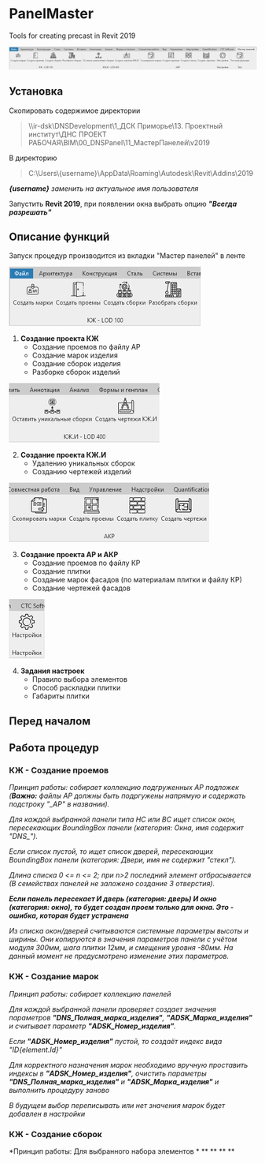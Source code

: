 # PanelMaster
Tools for creating precast in Revit 2019

![Интерфейс](/img/overview.png)

## Установка

Скопировать содержимое директории
> \\\ir-dsk\DNSDevelopment\1_ДСК Приморье\13. Проектный институт\ДНС ПРОЕКТ РАБОЧАЯ\BIM\00_DNSPanel\11_МастерПанелей\v2019

В директорию

> C:\Users\\{username}\AppData\Roaming\Autodesk\Revit\Addins\2019

***{username}** заменить на актуальное имя пользователя*

Запустить **Revit 2019**, при появлении окна выбрать опцию ***"Всегда разрешать"***

## Описание функций
Запуск процедур производится из вкладки "Мастер панелей" в ленте

![КЖ - LOD 100](/img/lod_100.png)

1. **Создание проекта КЖ**
   - Создание проемов по файлу АР
   - Создание марок изделия
   - Создание сборок изделия
   - Разборке сборок изделий

![КЖ - LOD 400](/img/lod_400.png)

2. **Создание проекта КЖ.И**
   - Удалению уникальных сборок
   - Созданию чертежей изделий

![АКР](/img/arch.png)

3. **Создание проекта АР и АКР**
   - Создание проемов по файлу КР
   - Создание плитки
   - Создание марок фасадов (по материалам плитки и файлу КР)
   - Создание чертежей фасадов

![АКР](/img/settings.png)

4. **Задания настроек**
   - Правило выбора элементов
   - Способ раскладки плитки
   - Габариты плитки

## Перед началом

## Работа процедур
### КЖ - Создание проемов
*Принцип работы: собирает коллекцию подгруженных АР подложек (**Важно:** файлы АР должны быть подргужены напрямую и содержать подстроку "_АР" в названии).*

*Для каждой выбранной панели типа НС или ВС ищет список окон, пересекающих BoundingBox панели (категория: Окна, имя содержит "DNS_").*

*Если список пустой, то ищет список дверей, пересекающих BoundingBox панели (категория: Двери, имя не содержит "стекл").*

*Длина списка 0 <= n <= 2; при n>2 последний элемент отбрасывается (В семействах панелей не заложено создание 3 отверстия).*

***Если панель пересекает И дверь (категория: дверь) И окно (категория: окно), то будет создан проем только для окна. Это - ошибка, которая будет устранена***

*Из списка окон/дверей считываются системные параметры высоты и ширины. Они копируются в значения параметров панели с учётом модуля 300мм, шага плитки 12мм, и смещения уровня -80мм. На данный момент не предусмотрено изменение этих параметров.*

### КЖ - Создание марок
*Принцип работы: собирает коллекцию панелей*

*Для каждой выбранной панели проверяет создает значения параметров **"DNS_Полная_марка_изделия"**, **"ADSK_Марка_изделия"** и считывает параметр **"ADSK_Номер_изделия"**.*

*Если **"ADSK_Номер_изделия"** пустой, то создаёт индекс вида "ID{element.Id}"*

*Для корректного назначения марок необходимо вручную проставить индексы в **"ADSK_Номер_изделия"**, очистить параметры **"DNS_Полная_марка_изделия"** и **"ADSK_Марка_изделия"** и выполнить процедуру заново*

*В будущем выбор переписывать или нет значения марок будет добавлен в настройки*

### КЖ - Создание сборок
*Принцип работы: Для выбранного набора элементов *
**
**
**
**

